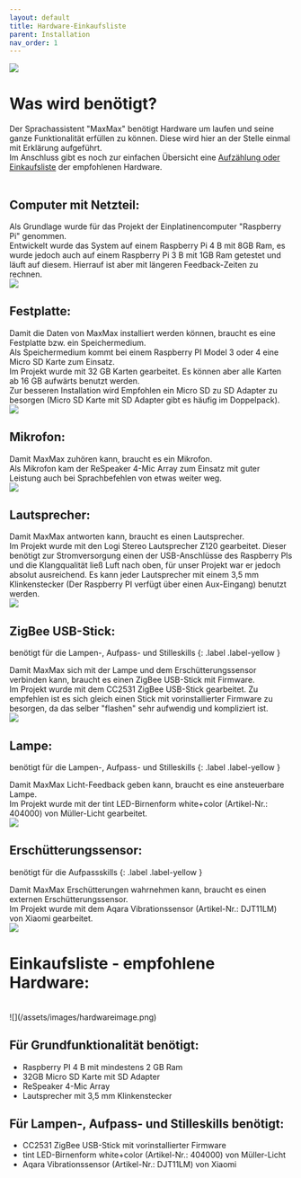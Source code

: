 ```yaml
---
layout: default
title: Hardware-Einkaufsliste
parent: Installation
nav_order: 1
---
```


![](/assets/images/hardwareonimage.png)
<br />

# Was wird benötigt?
Der Sprachassistent "MaxMax" benötigt Hardware um laufen und seine ganze Funktionalität erfüllen zu können. Diese wird hier an der Stelle einmal mit Erklärung aufgeführt. <br /> Im Anschluss gibt es noch zur einfachen Übersicht eine [Aufzählung oder Einkaufsliste](#einkaufsliste---empfohlene-hardware) der empfohlenen Hardware.
<br />
<br />

## Computer mit Netzteil:
Als Grundlage wurde für das Projekt der Einplatinencomputer "Raspberry Pi" genommen. <br />
Entwickelt wurde das System auf einem Raspberry Pi 4 B mit 8GB Ram, es wurde jedoch auch auf einem Raspberry Pi 3 B mit 1GB Ram getestet und läuft auf diesem. Hierrauf ist aber mit längeren Feedback-Zeiten zu rechnen.
<br />
![](/assets/images/piimage.png)
<br />

## Festplatte:
Damit die Daten von MaxMax installiert werden können, braucht es eine Festplatte bzw. ein Speichermedium. <br />
Als Speichermedium kommt bei einem Raspberry PI Model 3 oder 4 eine Micro SD Karte zum Einsatz.<br /> Im Projekt wurde mit 32 GB Karten gearbeitet. Es können aber alle Karten ab 16 GB aufwärts benutzt werden.<br /> Zur besseren Installation wird Empfohlen ein Micro SD zu SD Adapter zu besorgen (Micro SD Karte mit SD Adapter gibt es häufig im Doppelpack). 
<br />
![](/assets/images/sdimage.png)
<br />

## Mikrofon:
Damit MaxMax zuhören kann, braucht es ein Mikrofon.<br />
Als Mikrofon kam der ReSpeaker 4-Mic Array zum Einsatz mit guter Leistung auch bei Sprachbefehlen von etwas weiter weg.
<br />
![](/assets/images/micimage.png)
<br />

## Lautsprecher:
Damit MaxMax antworten kann, braucht es einen Lautsprecher. <br />
Im Projekt wurde mit den Logi Stereo Lautsprecher Z120 gearbeitet. Dieser benötigt zur Stromversorgung einen der USB-Anschlüsse des Raspberry PIs und die Klangqualität ließ Luft nach oben, für unser Projekt war er jedoch absolut ausreichend.
Es kann jeder Lautsprecher mit einem 3,5 mm Klinkenstecker (Der Raspberry PI verfügt über einen Aux-Eingang) benutzt werden. 
<br />
![](/assets/images/auximage.png)
<br />

## ZigBee USB-Stick:
<div class="labels" markdown="1">
benötigt für die Lampen-, Aufpass- und Stilleskills
{: .label .label-yellow }
</div>

Damit MaxMax sich mit der Lampe und dem Erschütterungssensor verbinden kann, braucht es einen ZigBee USB-Stick mit Firmware.<br />
Im Projekt wurde mit dem CC2531 ZigBee USB-Stick gearbeitet. Zu empfehlen ist es sich gleich einen Stick mit vorinstallierter Firmware zu besorgen, da das selber "flashen" sehr aufwendig und kompliziert ist.
<br />
![](/assets/images/zigbeeimage.png)
<br />

## Lampe:
<div class="labels" markdown="1">
benötigt für die Lampen-, Aufpass- und Stilleskills
{: .label .label-yellow }
</div>

Damit MaxMax Licht-Feedback geben kann, braucht es eine ansteuerbare Lampe. <br />
Im Projekt wurde mit der tint LED-Birnenform white+color (Artikel-Nr.: 404000) von Müller-Licht gearbeitet. 
<br />
![](/assets/images/lampimage.png)
<br />

## Erschütterungssensor:

<div class="labels" markdown="1">
benötigt für die Aufpassskills
{: .label .label-yellow }
</div>

Damit MaxMax Erschütterungen wahrnehmen kann, braucht es einen externen Erschütterungssensor. <br />
Im Projekt wurde mit dem Aqara Vibrationssensor (Artikel-Nr.: DJT11LM) von Xiaomi gearbeitet. 
<br />
![](/assets/images/sensorimage.png)
<br />

# Einkaufsliste - empfohlene Hardware:
<br />
![](/assets/images/hardwareimage.png)
<br />

## Für Grundfunktionalität benötigt:
- Raspberry PI 4 B mit mindestens 2 GB Ram
- 32GB Micro SD Karte mit SD Adapter
- ReSpeaker 4-Mic Array
- Lautsprecher mit 3,5 mm Klinkenstecker

## Für Lampen-, Aufpass- und Stilleskills benötigt:
- CC2531 ZigBee USB-Stick mit vorinstallierter Firmware
- tint LED-Birnenform white+color (Artikel-Nr.: 404000) von Müller-Licht
- Aqara Vibrationssensor (Artikel-Nr.: DJT11LM) von Xiaomi